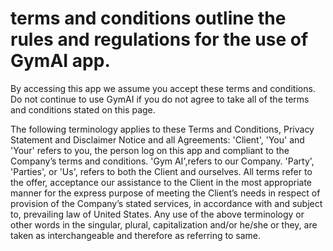 # terms and conditions outline the rules and regulations for the use of GymAI app.

By accessing this app we assume you accept these terms and conditions. Do not continue to use GymAI if you do not agree to take all of the terms and conditions stated on this page.

The following terminology applies to these Terms and Conditions, Privacy Statement and Disclaimer Notice and all Agreements: 'Client', 'You' and 'Your' refers to you, the person log on this app and compliant to the Company’s terms and conditions. 'Gym AI',refers to our Company. 'Party', 'Parties', or 'Us', refers to both the Client and ourselves. All terms refer to the offer, acceptance our assistance to the Client in the most appropriate manner for the express purpose of meeting the Client’s needs in respect of provision of the Company’s stated services, in accordance with and subject to, prevailing law of United States. Any use of the above terminology or other words in the singular, plural, capitalization and/or he/she or they, are taken as interchangeable and therefore as referring to same.
